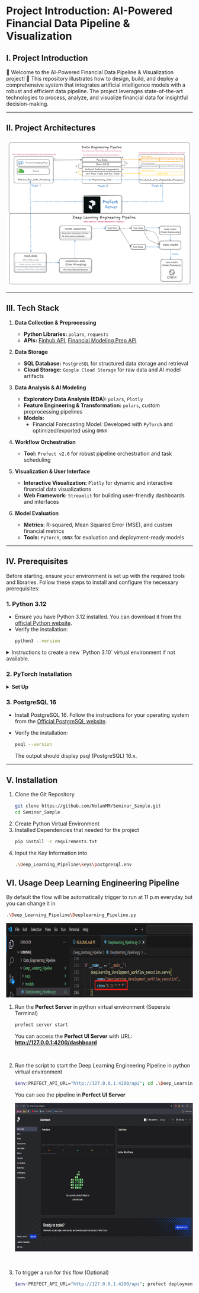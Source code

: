 # Project Introduction: AI-Powered Financial Data Pipeline & Visualization

## I. Project Introduction
🚀 Welcome to the AI-Powered Financial Data Pipeline & Visualization project! 🚀 This repository illustrates how to design, build, and deploy a comprehensive system that integrates artificial intelligence models with a robust and efficient data pipeline. The project leverages state-of-the-art technologies to process, analyze, and visualize financial data for insightful decision-making.

---

## II. Project Architectures

<p align="center">
    <img src="https://github.com/NolanMM/Seminar_Sample/blob/Deep-Learning-Pipeline/Documents/Architectures.png?raw=true" alt="Deep Learning Architectures" w="400"/>
</p>

---

## III. Tech Stack
1. **Data Collection & Preprocessing**  
   - **Python Libraries:** `polars`, `requests`  
   - **APIs:** [Finhub API](https://finnhub.io/), [Financial Modeling Prep API](https://financialmodelingprep.com/)

2. **Data Storage**  
   - **SQL Database:** `PostgreSQL` for structured data storage and retrieval  
   - **Cloud Storage:** `Google Cloud Storage` for raw data and AI model artifacts  

3. **Data Analysis & AI Modeling**  
   - **Exploratory Data Analysis (EDA):** `polars`, `Plotly`  
   - **Feature Engineering & Transformation:** `polars`, custom preprocessing pipelines  
   - **Models:**  
     - Financial Forecasting Model: Developed with `PyTorch` and optimized/exported using `ONNX`  

4. **Workflow Orchestration**  
   - **Tool:** `Prefect v2.0` for robust pipeline orchestration and task scheduling  

5. **Visualization & User Interface**  
   - **Interactive Visualization:** `Plotly` for dynamic and interactive financial data visualizations  
   - **Web Framework:** `Streamlit` for building user-friendly dashboards and interfaces  

6. **Model Evaluation**  
   - **Metrics:** R-squared, Mean Squared Error (MSE), and custom financial metrics  
   - **Tools:** `PyTorch`, `ONNX` for evaluation and deployment-ready models  

---

## IV. Prerequisites

Before starting, ensure your environment is set up with the required tools and libraries. Follow these steps to install and configure the necessary prerequisites:

### 1. **Python 3.12**

- Ensure you have Python 3.12 installed. You can download it from the [official Python website](https://www.python.org/downloads/).  
- Verify the installation:
  ```bash
  python3 --version
    ```

<details><summary>Instructions to create a new `Python 3.10` virtual environment if not available.</summary>

* To create a new virtual environment, use the following command in the terminal of the project directory:

  * In Windows or Linux, use:
  
  ```bash
  python -m venv venv
  ```

  * Activate the virtual environment with:
  
  ```bash
  venv\Scripts\activate
  ```

  * In macOS, use:
  
  ```bash
  python3 -m venv venv
  ```

  * Activate the virtual environment with:
  
  ```bash
  source venv/bin/activate
  ```

* Ensure the virtual environment is activated in the corresponding project directory:

  * In Windows or Linux:
  
  ```bash
  venv\Scripts\activate
  ```

  * In macOS:
  
  ```bash
  source venv/bin/activate
  ```

* Install dependencies from `requirements.txt`:
  
  ```bash
  pip install -r requirements.txt
  ```

</details>

### 2. PyTorch Installation

<details>

<summary><b>Set Up</b></summary>

- Install PyTorch using the appropriate version for your system. [Check the official PyTorch website](https://pytorch.org/get-started/locally/) for the latest installation instructions.

- For example, for systems with CUDA 11.8:
    ```bash
  pip install torch torchvision torchaudio --index-url https://download.pytorch.org/whl/cu118
    ```
- Verify the installation by type in command line:
    ```bash
    python -c "import torch; print(torch.__version__)"
    ```

- Checking CUDA Compatibility
    - Check if your system supports CUDA:
        ```bash
        nvidia-smi
        ```
        If GPU details appear, your system is CUDA-compatible.
        <br>
    - Install CUDA if needed:
        - Download the CUDA Toolkit from the [NVIDIA CUDA website]() and follow the installation guide for your OS.
        - Verify the CUDA version:
            ```bash
            nvcc --version
            ```

</details>

### 3. PostgreSQL 16
- Install PostgreSQL 16. Follow the instructions for your operating system from the [Official PostgreSQL website](https://www.postgresql.org/download/).

- Verify the installation:
    ```bash
    psql --version
    ```
    The output should display psql (PostgreSQL) 16.x.

---

## V. Installation

1. Clone the Git Repository
    ```bash
    git clone https://github.com/NolanMM/Seminar_Sample.git
    cd Seminar_Sample
    ```
2. Create Python Virtual Environment
3. Installed Dependencies that needed for the project
    ```bash
    pip install -r requirements.txt
    ```
4. Input the Key Information into 
    ```bash
    .\Deep_Learning_Pipeline\keys\postgresql.env
    ```

## VI. Usage Deep Learning Engineering Pipeline
By default the flow will be automatically trigger to run at 11 p.m everyday but you can change it in 

```bash
.\Deep_Learning_Pipeline\Deeplearning_Pipeline.py
```

<p align="center">
    <img src="https://github.com/NolanMM/Seminar_Sample/blob/Deep-Learning-Pipeline/Documents/Deep_Learning_Engineering_Pipeline/Configure_Time.png?raw=true" alt="Configure Time Diagram" height="200"/>
</p>

1. Run the **Perfect Server** in python virtual environment (Seperate Terminal)
    ```bash
    prefect server start
    ```
    You can access the **Perfect UI Server** with URL: **http://127.0.0.1:4200/dashboard**
<br>

2. Run the script to start the Deep Learning Engineering Pipeline in python virtual environment
    ```bash
    $env:PREFECT_API_URL="http://127.0.0.1:4200/api"; cd .\Deep_Learning_Pipeline; python .\Deeplearning_Pipeline.py
    ```
    You can see the pipeline in **Perfect UI Server**

    <p align="center">
    <img src="https://github.com/NolanMM/Seminar_Sample/blob/Data-Engineering-Pipeline/Documents/Data_Engineering_Pipeline/Perfect_Server.png?raw=true" alt="Perfect Server Setup" height="400"/>
    </p>

<br>

3. To trigger a run for this flow (Optional)
    ```bash
    $env:PREFECT_API_URL="http://127.0.0.1:4200/api"; prefect deployment run 'deeplearning-development-workflow-execution/deeplearning_development_workflow_execution'
    ```
